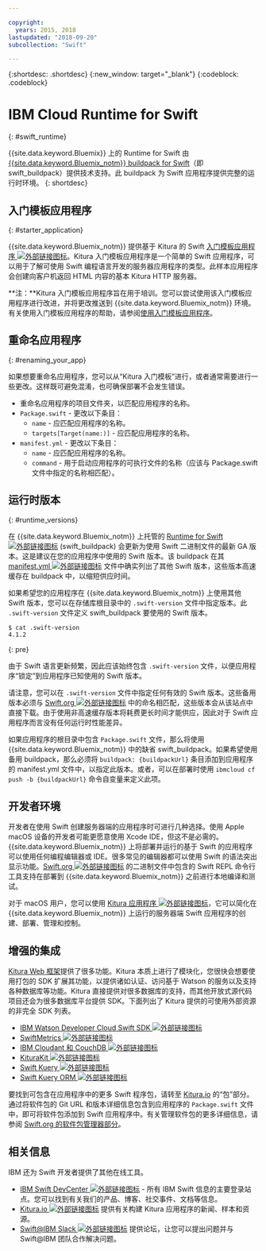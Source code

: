 ```yaml
---

copyright:
  years: 2015, 2018
lastupdated: "2018-09-20"
subcollection: "Swift"

---
```


{:shortdesc: .shortdesc}
{:new_window: target="_blank"}
{:codeblock: .codeblock}

# IBM Cloud Runtime for Swift
{: #swift_runtime}

{{site.data.keyword.Bluemix}} 上的 Runtime for Swift 由 [{{site.data.keyword.Bluemix_notm}} buildpack for Swift](https://github.com/IBM-Swift/swift-buildpack)（即 swift_buildpack）提供技术支持。此 buildpack 为 Swift 应用程序提供完整的运行时环境。
{: shortdesc}

## 入门模板应用程序
{: #starter_application}

{{site.data.keyword.Bluemix_notm}} 提供基于 Kitura 的 Swift [入门模板应用程序 ![外部链接图标](../../icons/launch-glyph.svg "外部链接图标")](https://github.com/IBM-Cloud/Kitura-Starter)。Kitura 入门模板应用程序是一个简单的 Swift 应用程序，可以用于了解可使用 Swift 编程语言开发的服务器应用程序的类型。此样本应用程序会创建向客户机返回 HTML 内容的基本 Kitura HTTP 服务器。

**注：**Kitura 入门模板应用程序旨在用于培训。您可以尝试使用该入门模板应用程序进行改进，并将更改推送到 {{site.data.keyword.Bluemix_notm}} 环境。有关使用入门模板应用程序的帮助，请参阅[使用入门模板应用程序](../common/starter_app_usage.html)。

## 重命名应用程序
{: #renaming_your_app}

如果想要重命名应用程序，您可以从“Kitura 入门模板”进行，或者通常需要进行一些更改。这样既可避免混淆，也可确保部署不会发生错误。

- 重命名应用程序的项目文件夹，以匹配应用程序的名称。
- `Package.swift` - 更改以下条目：
    - `name` - 应匹配应用程序的名称。
    - `targets[Target(name:)]` - 应匹配应用程序的名称。
- `manifest.yml` - 更改以下条目：
    - `name` - 应匹配应用程序的名称。
    - `command` - 用于启动应用程序的可执行文件的名称（应该与 Package.swift 文件中指定的名称相匹配）。

## 运行时版本
{: #runtime_versions}

在 {{site.data.keyword.Bluemix_notm}} 上托管的 [Runtime for Swift ![外部链接图标](../../icons/launch-glyph.svg "外部链接图标")](https://github.com/IBM-Swift/swift-buildpack) (swift_buildpack) 会更新为使用 Swift 二进制文件的最新 GA 版本。这是建议在您的应用程序中使用的 Swift 版本。该 buildpack 在其 [manifest.yml ![外部链接图标](../../icons/launch-glyph.svg "外部链接图标")](https://github.com/IBM-Swift/swift-buildpack/blob/master/manifest.yml) 文件中确实列出了其他 Swift 版本，这些版本高速缓存在 buildpack 中，以缩短供应时间。

如果希望您的应用程序在 {{site.data.keyword.Bluemix_notm}} 上使用其他 Swift 版本，您可以在存储库根目录中的 `.swift-version` 文件中指定版本。此 `.swift-version` 文件定义 swift_buildpack 要使用的 Swift 版本。

```
$ cat .swift-version
4.1.2
```
{: pre}

由于 Swift 语言更新频繁，因此应该始终包含 `.swift-version` 文件，以便应用程序“锁定”到应用程序已知使用的 Swift 版本。

请注意，您可以在 `.swift-version` 文件中指定任何有效的 Swift 版本。这些备用版本必须与 [Swift.org ![外部链接图标](../../icons/launch-glyph.svg "外部链接图标")](https://swift.org/download/) 中的命名相匹配，这些版本会从该站点中直接下载。由于使用非高速缓存版本将耗费更长时间才能供应，因此对于 Swift 应用程序而言没有任何运行时性能差异。

如果应用程序的根目录中包含 `Package.swift` 文件，那么将使用 {{site.data.keyword.Bluemix_notm}} 中的缺省 swift_buildpack。如果希望使用备用 buildpack，那么必须将 `buildpack: {buildpackUrl}` 条目添加到应用程序的 manifest.yml 文件中，以指定此版本。或者，可以在部署时使用 `ibmcloud cf push -b {buildpackUrl}` 命令自变量来定义此项。


## 开发者环境

开发者在使用 Swift 创建服务器端的应用程序时可进行几种选择。使用 Apple macOS 设备的开发者可能更愿意使用 Xcode IDE，但这不是必需的。{{site.data.keyword.Bluemix_notm}} 上将部署并运行的基于 Swift 的应用程序可以使用任何编程编辑器或 IDE。很多常见的编辑器都可以使用 Swift 的语法突出显示功能。[Swift.org ![外部链接图标](../../icons/launch-glyph.svg "外部链接图标")](https://swift.org/) 的二进制文件中包含的 Swift REPL 命令行工具支持在部署到 {{site.data.keyword.Bluemix_notm}} 之前进行本地编译和测试。

对于 macOS 用户，您可以使用 [Kitura 应用程序 ![外部链接图标](../../icons/launch-glyph.svg "外部链接图标")](https://www.kitura.io/app.html)，它可以简化在 {{site.data.keyword.Bluemix_notm}} 上运行的服务器端 Swift 应用程序的创建、部署、管理和控制。  


## 增强的集成

[Kitura Web 框架](http://ibm-swift.github.io/Kitura/)提供了很多功能。Kitura 本质上进行了模块化，您很快会想要使用打包的 SDK 扩展其功能，以提供诸如认证、访问基于 Watson 的服务以及支持各种数据库等功能。Kitura 直接提供对很多数据库的支持，而其他开放式源代码项目还会为很多数据库平台提供 SDK。下面列出了 Kitura 提供的可使用外部资源的非完全 SDK 列表。

- [IBM Watson Developer Cloud Swift SDK ![外部链接图标](../../icons/launch-glyph.svg "外部链接图标")](https://github.com/watson-developer-cloud/swift-sdk/)
- [SwiftMetrics ![外部链接图标](../../icons/launch-glyph.svg "外部链接图标")](https://github.com/RuntimeTools/SwiftMetrics)
- [IBM Cloudant 和 CouchDB ![外部链接图标](../../icons/launch-glyph.svg "外部链接图标")](https://github.com/IBM-Swift/Kitura-CouchDB)
- [KituraKit ![外部链接图标](../../icons/launch-glyph.svg "外部链接图标")](https://github.com/IBM-Swift/KituraKit)
- [Swift Kuery ![外部链接图标](../../icons/launch-glyph.svg "外部链接图标")](https://github.com/IBM-Swift/Swift-Kuery/)
- [Swift Kuery ORM ![外部链接图标](../../icons/launch-glyph.svg "外部链接图标")](https://github.com/IBM-Swift/Swift-Kuery-ORM)

要找到可包含在应用程序中的更多 Swift 程序包，请转至 [Kitura.io](https://www.kitura.io/packages.html) 的“包”部分。通过将软件包的 Git URL 和版本详细信息包含到应用程序的 `Package.swift` 文件中，即可将软件包添加到 Swift 应用程序中。有关管理软件包的更多详细信息，请参阅 [Swift.org 的软件包管理器部分](https://swift.org/package-manager/)。


## 相关信息

IBM 还为 Swift 开发者提供了其他在线工具。
- [IBM Swift DevCenter ![外部链接图标](../../icons/launch-glyph.svg "外部链接图标")](https://developer.ibm.com/swift/) - 所有 IBM Swift 信息的主要登录站点。您可以找到有关我们的产品、博客、社交事件、文档等信息。
- [Kitura.io ![外部链接图标](../../icons/launch-glyph.svg "外部链接图标")](https://www.kitura.io/index.html) 提供有关构建 Kitura 应用程序的新闻、样本和资源。
- [Swift@IBM Slack ![外部链接图标](../../icons/launch-glyph.svg "外部链接图标")](http://swift-at-ibm-slack.mybluemix.net/) 提供论坛，让您可以提出问题并与 Swift@IBM 团队合作解决问题。
